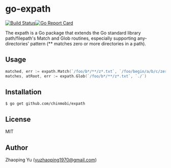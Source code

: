 # go-expath

[![Build Status](https://travis-ci.org/chinmobi/expath.svg?branch=master)](https://travis-ci.org/chinmobi/expath)[![Go Report Card](https://goreportcard.com/badge/github.com/chinmobi/expath)](https://goreportcard.com/report/github.com/chinmobi/expath)

The expath is a Go package that extends the Go standard library path/filepath's Match and Glob routines, especially supporting any-directories' pattern (** matches zero or more directories in a path).

## Usage

```go
matched, err := expath.Match(`/foo/b*/**/z*.txt`, `/foo/begin/a/b/c/zero.txt`)
matches, atRoot, err := expath.Glob(`/foo/b*/**/z*.txt`, `./`)
```

## Installation

```
$ go get github.com/chinmobi/expath
```

## License

MIT

## Author

Zhaoping Yu (<yuzhaoping1970@gmail.com>)
